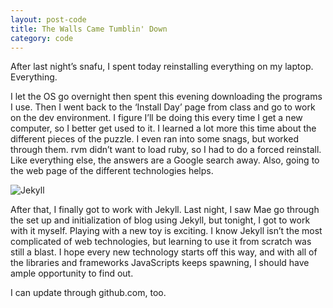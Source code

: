 ```yaml
---
layout: post-code
title: The Walls Came Tumblin' Down
category: code
---
```


After last night’s snafu, I spent today reinstalling everything on my laptop. Everything. 

I let the OS go overnight then spent this evening downloading the programs I use. Then I went back to the ‘Install Day’ page from class and go to work on the dev environment. I figure I’ll be doing this every time I get a new computer, so I better get used to it. I learned a lot more this time about the different pieces of the puzzle. I even ran into some snags, but worked through them. rvm didn’t want to load ruby, so I had to do a forced reinstall. Like everything else, the answers are a Google search away. Also, going to the web page of the different technologies helps. 

![Jekyll](http://jekyllrb.com/img/logo-2x.png "Alchemy!")

After that, I finally got to work with Jekyll. Last night, I saw Mae go through the set up and initialization of blog using Jekyll, but tonight, I got to work with it myself. Playing with a new toy is exciting. I know Jekyll isn’t the most complicated of web technologies, but learning to use it from scratch was still a blast. I hope every new technology starts off this way, and with all of the libraries and frameworks JavaScripts keeps spawning, I should have ample opportunity to find out.

I can update through github.com, too. 
